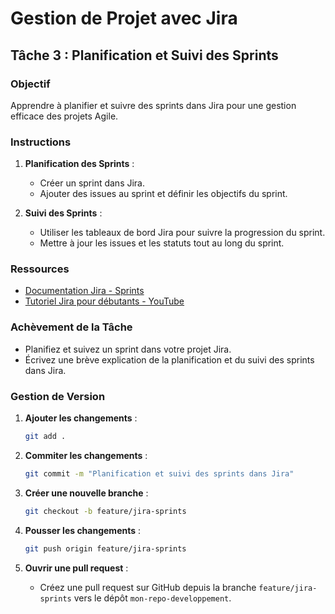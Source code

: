 
# Gestion de Projet avec Jira

## Tâche 3 : Planification et Suivi des Sprints

### Objectif
Apprendre à planifier et suivre des sprints dans Jira pour une gestion efficace des projets Agile.

### Instructions
1. **Planification des Sprints** :
    - Créer un sprint dans Jira.
    - Ajouter des issues au sprint et définir les objectifs du sprint.

2. **Suivi des Sprints** :
    - Utiliser les tableaux de bord Jira pour suivre la progression du sprint.
    - Mettre à jour les issues et les statuts tout au long du sprint.

### Ressources
- [Documentation Jira - Sprints](https://support.atlassian.com/jira-software-cloud/docs/what-is-a-sprint/)
- [Tutoriel Jira pour débutants - YouTube](https://www.youtube.com/watch?v=lGtcN2YGtTA)

### Achèvement de la Tâche
- Planifiez et suivez un sprint dans votre projet Jira.
- Écrivez une brève explication de la planification et du suivi des sprints dans Jira.

### Gestion de Version
1. **Ajouter les changements** :
    ```bash
    git add .
    ```

2. **Commiter les changements** :
    ```bash
    git commit -m "Planification et suivi des sprints dans Jira"
    ```

3. **Créer une nouvelle branche** :
    ```bash
    git checkout -b feature/jira-sprints
    ```

4. **Pousser les changements** :
    ```bash
    git push origin feature/jira-sprints
    ```

5. **Ouvrir une pull request** :
    - Créez une pull request sur GitHub depuis la branche `feature/jira-sprints` vers le dépôt `mon-repo-developpement`.
